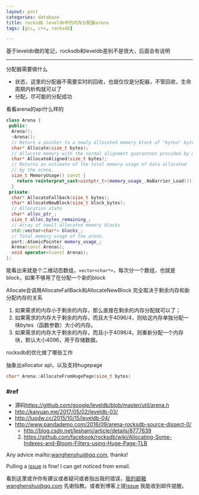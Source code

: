```yaml
---
layout: post
categories: database
title: rocksdb leveldb中的内存分配器arena
tags: [gcc, c++, rocksdb]

---
```


  

基于leveldb做的笔记，rocksdb和leveldb差别不是很大，后面会有说明

---

分配器需要做什么

- 状态，这里的分配器不需要实时的回收，也就仅仅是分配器，不管回收，生命周期内析构就可以了
- 分配，尽可能的分配成功

看看arena的api什么样的

```c++
class Arena {
 public:
  Arena();
  ~Arena();
  // Return a pointer to a newly allocated memory block of "bytes" bytes.
  char* Allocate(size_t bytes);
  // Allocate memory with the normal alignment guarantees provided by malloc
  char* AllocateAligned(size_t bytes);
  // Returns an estimate of the total memory usage of data allocated
  // by the arena.
  size_t MemoryUsage() const {
    return reinterpret_cast<uintptr_t>(memory_usage_.NoBarrier_Load());
  }
 private:
  char* AllocateFallback(size_t bytes);
  char* AllocateNewBlock(size_t block_bytes);
  // Allocation state
  char* alloc_ptr_;
  size_t alloc_bytes_remaining_;
  // Array of new[] allocated memory blocks
  std::vector<char*> blocks_;
  // Total memory usage of the arena.
  port::AtomicPointer memory_usage_;
  Arena(const Arena&);
  void operator=(const Arena&);
};
```

能看出来就是个二维动态数组，`vector<char*>`，每次分一个数组，也就是block，如果不够用了在分配一个新的block



Allocate会调用AllocateFallBack和AllocateNewBlock 完全取决于剩余内存和新分配内存的关系

1. 如果需求的内存小于剩余的内存，那么直接在剩余的内存分配就可以了；
2. 如果需求的内存大于剩余的内存，而且大于4096/4，则给这内存单独分配一块bytes（函数参数）大小的内存。
3. 如果需求的内存大于剩余的内存，而且小于4096/4，则重新分配一个内存块，默认大小4096，用于存储数据。



rocksdb的优化做了哪些工作

抽象出allocator api，以及支持hugepage 

```c++
char* Arena::AllocateFromHugePage(size_t bytes)
```



### #ref

- 源码<https://github.com/google/leveldb/blob/master/util/arena.h>
- <http://kaiyuan.me/2017/05/02/leveldb-03/>
- <http://luodw.cc/2015/10/15/leveldb-04/>
- <http://www.pandademo.com/2016/09/arena-rocksdb-source-dissect-0/>
  - <http://blog.csdn.net/leshami/article/details/8777639>
  2. <https://github.com/facebook/rocksdb/wiki/Allocating-Some-Indexes-and-Bloom-Filters-using-Huge-Page-TLB>

Any advice mailto:wanghenshui@qq.com, thanks! 

Pulling a [issue](https://github.com/wanghenshui/wanghenshui.github.io/issues/new) is fine! I can get noticed from email.

看到这里或许你有建议或者疑问或者指出我的错误，我的邮箱wanghenshui@qq.com 先谢指教。或者到博客上提[issue](https://github.com/wanghenshui/wanghenshui.github.io/issues/new) 我能收到邮件提醒。